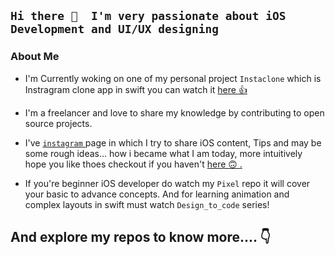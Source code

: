 ## ``` Hi there 👋  I'm very passionate about iOS Development and UI/UX designing ```

### About Me 

- I'm Currently woking on one of my personal project `` Instaclone `` which is Instragram clone app in swift you can watch it <a href="https://codecanyon.net/item/instaclone-instagram-clone/24827677">here 👍 </a>

- I'm a freelancer and love to share my knowledge by contributing to open source projects.

- I've <a href="https://www.instagram.com/dheeraj.iosdev"> `` instagram `` </a> page in which I try to share iOS content, Tips and may be some rough ideas... how i became what I am today, more intuitively hope you like thoes checkout if you haven't <a href="https://www.instagram.com/dheeraj.iosdev"> here 🙃 .</a>

- If you're beginner iOS developer do watch my `Pixel` repo it will cover your basic to advance concepts. And for learning animation and complex layouts in swift must watch `Design_to_code` series!

## And explore my repos to know more.... 👇

<!--
**dheerajghub/dheerajghub** is a ✨ _special_ ✨ repository because its `README.md` (this file) appears on your GitHub profile.


Here are some ideas to get you started:

- 🔭 I’m currently working on ...
- 🌱 I’m currently learning ...
- 👯 I’m looking to collaborate on ...
- 🤔 I’m looking for help with ...
- 💬 Ask me about ...
- 📫 How to reach me: ...
- 😄 Pronouns: ...
- ⚡ Fun fact: ...
-->
